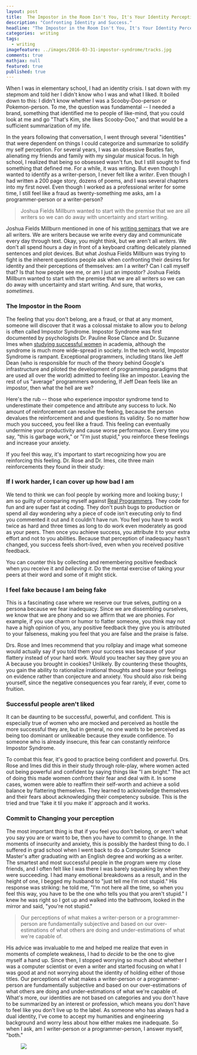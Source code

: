 ```yaml
---
layout: post
title:  The Impostor in the Room Isn't You, It's Your Identity Perception
description: "Confronting Identity and Success."
headline: "The Impostor in the Room Isn't You, It's Your Identity Perception"
categories:  writing
tags: 
  - writing
imagefeature: ../images/2016-03-31-impostor-syndrome/tracks.jpg
comments: true
mathjax: null
featured: true
published: true
---
```

When I was in elementary school, I had an identity crisis. I sat down with my stepmom and told her I didn't know who I was and what I liked. It boiled down to this: I didn't know whether I was a Scooby-Doo-person or Pokemon-person. To me, the question was fundamental -- I needed a brand, something that identified me to people of like-mind, that you could look at me and go "That's Kim, she likes Scooby-Doo," and that would be a sufficient summarization of my life.

In the years following that conversation, I went through several "identities" that were dependent on things I could categorize and summarize to solidify my self perception. For several years, I was an obsessive Beatles fan, alienating my friends and family with my singular musical focus. In high school, I realized that being so obsessed wasn't fun, but I still sought to find something that defined me. For a while, it was writing. But even though I wanted to identify as a writer-person, I never felt like a *writer*. Even though I had written a 200 page story, dozens of poems, and I was several chapters into my first novel. Even though I worked as a professional writer for some time, I still feel like a fraud as twenty-something me asks, am I a programmer-person or a writer-person?

> Joshua Fields Millburn wanted to start with the premise that we are all writers so we can do away with uncertainty and start writing. 

Joshua Fields Millburn mentioned in one of his [writing seminars](http://www.theminimalists.com/class/) that we are all writers. We are writers because we write every day and communicate every day through text. Okay, you might think, but we aren't all *writers*. We don't all spend hours a day in front of a keyboard crafting delicately planned sentences and plot devices. But what Joshua Fields Millburn was trying to fight is the inherent questions people ask when confronting their desires for identity and their perceptions of themselves: am I a writer? Can I call myself that? Is that how people see me, or am I just an impostor? Joshua Fields Millburn wanted to start with the premise that we are all writers so we can do away with uncertainty and start writing. And sure, that works, *sometimes*.

### The Impostor in the Room
The feeling that you don't belong, are a fraud, or that at any moment, someone will discover that it was a colossal mistake to allow you to *belong* is often called Impostor Syndrome. Impostor Syndrome was first documented by psychologists Dr. Pauline Rose Clance and Dr. Suzanne Imes when [studying successful women](http://www.paulineroseclance.com/pdf/ip_high_achieving_women.pdf) in academia, although the syndrome is much more wide-spread in society. In the tech world, Impostor Syndrome is rampant. Exceptional programmers, including titans like Jeff Dean (who is responsible for much of the theory behind Google's infrastructure and piloted the development of programming paradigms that are used all over the world) admitted to feeling like an impostor. Leaving the rest of us "average" programmers wondering, If Jeff Dean feels like an impostor, then what the hell are we?

Here's the rub -- those who experience impostor syndrome tend to underestimate their competence and attribute any success to luck. No amount of reinforcement can resolve the feeling, because the person devalues the reinforcement and and questions its validity. So no matter how much you succeed, you feel like a fraud. This feeling can eventually undermine your productivity and cause worse performance. Every time you say, "this is garbage work," or "I'm just stupid," you reinforce these feelings and increase your anxiety. 

If you feel this way, it's important to start recognizing how you are reinforcing this feeling. Dr. Rose and Dr. Imes, cite three main reinforcements they found in their study:

### If I work harder, I can cover up how bad I am
We tend to think we can fool people by working more and looking busy; I am so guilty of comparing myself against [Real Programmers](http://www.businessinsider.com/syndromes-drive-coders-crazy-2014-3). They code for fun and are super fast at coding. They don't push bugs to production or spend all day wondering why a piece of code isn't executing only to find you commented it out and it couldn't have run. You feel you have to work twice as hard and three times as long to do work even moderately as good as your peers. Then once you achieve success, you attribute it to your extra effort and not to you abilities. Because that perception of inadequacy hasn't changed, you success feels short-lived, even when you received positive feedback.

You can counter this by collecting and remembering positive feedback when you receive it and *believing it*. Do the mental exercise of taking your peers at their word and some of it might stick.

### I feel fake because I am being fake
This is a fascinating case where we reserve our true selves, putting on a persona because we fear inadequacy. Since we are dissembling ourselves, we know that we are phony and so we affirm that we are phonies. For example, if you use charm or humor to flatter someone, you think may not have a high opinion of you, any positive feedback they give you is attributed to your falseness, making you feel that you are false and the praise is false. 


Drs. Rose and Imes recommend that you rollplay and image what someone would actually say if you told them your success was because of your flattery instead of your hard work. Would you teacher say they gave you an A because you brought in cookies? Unlikely. By countering these thoughts, you gain the ability to rationalize irrational thoughts and base your feelings on evidence rather than conjecture and anxiety. You should also risk being yourself, since the negative consequences you fear rarely, if ever, come to fruition.
 
### Successful people aren't liked
It can be daunting to be successful, powerful, and confident. This is especially true of women who are mocked and perceived as hostile the more successful they are, but in general, no one wants to be perceived as being too dominant or unlikeable because they exude confidence. To someone who is already insecure, this fear can constantly reinforce Impostor Syndrome. 

To combat this fear, it's good to practice being confident and powerful. Drs. Rose and Imes did this in their study through role-play, where women acted out being powerful and confident by saying things like "I am bright." The act of doing this made women confront their fear and deal with it. In some cases, women were able to reaffirm their self-worth and achieve a solid balance by flattering themselves. They learned to acknowledge themselves and their fears about acknowledging their competency subside. This is the tried and true 'fake it til you make it' approach and it works.

### Commit to Changing your perception
The most important thing is that if you feel you don't belong, or aren't what you say you are or want to be, then you have to commit to change. In the moments of insecurity and anxiety, this is possibly the hardest thing to do. I suffered in grad school when I went back to do a Computer Science Master's after graduating with an English degree and working as a writer. The smartest and most successful people in the program were my close friends, and I often felt like I was there I was barely squeaking by when they were succeeding. I had many emotional breakdowns as a result, and in the height of one, I begged my husband to "just tell me I'm not stupid." His response was striking: he told me, "I'm not here all the time, so when you feel this way, you have to be the one who tells you that you aren't stupid." I knew he was right so I got up and walked into the bathroom, looked in the mirror and said, "you're not stupid." 

> Our perceptions of what makes a writer-person or a programmer-person are fundamentally subjective and based on our over-estimations of what others are doing and under-estimations of what we're capable of.

His advice was invaluable to me and helped me realize that even in moments of complete weakness, I had to *decide* to be the one to give myself a hand up. Since then, I stopped worrying so much about whether I was a computer scientist or even a writer and started focusing on what I was good at and not worrying about the identity of holding either of those titles. Our perceptions of what makes a writer-person or a programmer-person are fundamentally subjective and based on our over-estimations of what others are doing and under-estimations of what we're capable of. What's more, our identities are not based on categories and you don't have to be summarized by an interest or profession, which means you don't have to feel like you don't live up to the label. As someone who has always had a dual identity, I've come to accept my humanities and engineering background and worry less about how either makes me inadequate. So when I ask, am I writer-person or a programmer-person, I answer myself, "both."

<figure>
	<a href="{{ site.url }}/images/2016-03-31-impostor-syndrome/impostor-syndrome.jpg"><img src="{{ site.url }}/images/2016-03-31-impostor-syndrome/impostor-syndrome.jpg"></a>
</figure>

